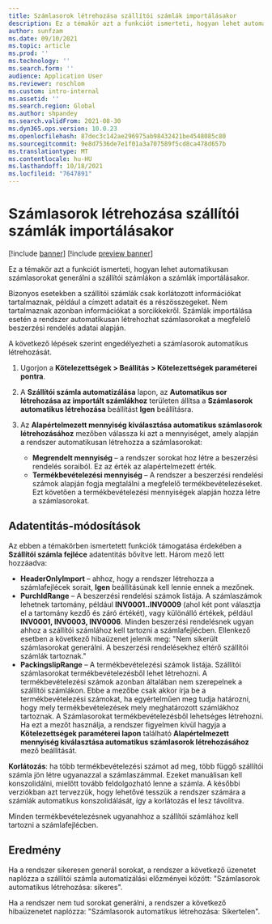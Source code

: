 ```yaml
---
title: Számlasorok létrehozása szállítói számlák importálásakor
description: Ez a témakör azt a funkciót ismerteti, hogyan lehet automatikusan számlasorokat generálni a szállítói számlákon a számlák importálásakor.
author: sunfzam
ms.date: 09/10/2021
ms.topic: article
ms.prod: ''
ms.technology: ''
ms.search.form: ''
audience: Application User
ms.reviewer: roschlom
ms.custom: intro-internal
ms.assetid: ''
ms.search.region: Global
ms.author: shpandey
ms.search.validFrom: 2021-08-30
ms.dyn365.ops.version: 10.0.23
ms.openlocfilehash: 87dec3c142ae296975ab98432421be4548085c80
ms.sourcegitcommit: 9e8d7536de7e1f01a3a707589f5cd8ca478d657b
ms.translationtype: MT
ms.contentlocale: hu-HU
ms.lasthandoff: 10/18/2021
ms.locfileid: "7647891"
---
```

# <a name="generate-invoice-lines-when-you-import-vendor-invoices"></a>Számlasorok létrehozása szállítói számlák importálásakor

[!include [banner](../includes/banner.md)]
[!include [preview banner](../includes/preview-banner.md)]

Ez a témakör azt a funkciót ismerteti, hogyan lehet automatikusan számlasorokat generálni a szállítói számlákon a számlák importálásakor.

Bizonyos esetekben a szállítói számlák csak korlátozott információkat tartalmaznak, például a címzett adatait és a részösszegeket. Nem tartalmaznak azonban információkat a sorcikkekről. Számlák importálása esetén a rendszer automatikusan létrehozhat számlasorokat a megfelelő beszerzési rendelés adatai alapján.

A következő lépések szerint engedélyezheti a számlasorok automatikus létrehozását.

1.  Ugorjon a **Kötelezettségek \> Beállítás \> Kötelezettségek paraméterei pontra**.
2.  A **Szállítói számla automatizálása** lapon, az **Automatikus sor létrehozása az importált számlákhoz** területen állítsa a **Számlasorok automatikus létrehozása** beállítást **Igen** beállításra. 
4.  Az **Alapértelmezett mennyiség kiválasztása automatikus számlasorok létrehozásához** mezőben válassza ki azt a mennyiséget, amely alapján a rendszer automatikusan létrehozza a számlasorokat:

    - **Megrendelt mennyiség** – a rendszer sorokat hoz létre a beszerzési rendelés soraiból. Ez az érték az alapértelmezett érték.
    - **Termékbevételezési mennyiség** – A rendszer a beszerzési rendelési számok alapján fogja megtalálni a megfelelő termékbevételezéseket. Ezt követően a termékbevételezési mennyiségek alapján hozza létre a számlasorokat.

## <a name="data-entity-changes"></a>Adatentitás-módosítások

Az ebben a témakörben ismertetett funkciók támogatása érdekében a **Szállítói számla fejléce** adatentitás bővítve lett. Három mező lett hozzáadva:

- **HeaderOnlyImport** – ahhoz, hogy a rendszer létrehozza a számlafejlécek sorait, **Igen** beállításúnak kell lennie ennek a mezőnek.
- **PurchIdRange** – A beszerzési rendelési számok listája. A számlaszámok lehetnek tartomány, például **INV0001..INV0009** (ahol két pont választja el a tartomány kezdő és záró értékét), vagy különálló értékek, például **INV0001, INV0003, INV0006**. Minden beszerzési rendelésnek ugyan ahhoz a szállítói számlához kell tartozni a számlafejlécben. Ellenkező esetben a következő hibaüzenet jelenik meg: "Nem sikerült számlasorokat generálni. A beszerzési rendelésekhez eltérő szállítói számlák tartoznak."
- **PackingslipRange** – A termékbevételezési számok listája. Szállítói számlasorokat termékbevételezésből lehet létrehozni. A termékbevételezési számok azonban általában nem szerepelnek a szállítói számlákon. Ebbe a mezőbe csak akkor írja be a termékbevételezési számokat, ha egyértelműen meg tudja határozni, hogy mely termékbevételezések mely meghatározott számlákhoz tartoznak. A Számlasorokat termékbevételezésből lehetséges létrehozni. Ha ezt a mezőt használja, a rendszer figyelmen kívül hagyja a **Kötelezettségek paraméterei lapon** található **Alapértelmezett mennyiség kiválasztása automatikus számlasorok létrehozásához** mező beállítását. 

**Korlátozás**: ha több termékbevételezési számot ad meg, több függő szállítói számla jön létre ugyanazzal a számlaszámmal. Ezeket manuálisan kell konszolidálni, mielőtt tovább feldolgozható lenne a számla. A későbbi verziókban azt tervezzük, hogy lehetővé tesszük a rendszer számára a számlák automatikus konszolidálását, így a korlátozás el lesz távolítva.

Minden termékbevételezésnek ugyanahhoz a szállítói számlához kell tartozni a számlafejlécben.

## <a name="result"></a>Eredmény

Ha a rendszer sikeresen generál sorokat, a rendszer a következő üzenetet naplózza a szállítói számla automatizálási előzményei között: "Számlasorok automatikus létrehozása: sikeres".

Ha a rendszer nem tud sorokat generálni, a rendszer a következő hibaüzenetet naplózza: "Számlasorok automatikus létrehozása: Sikertelen".
